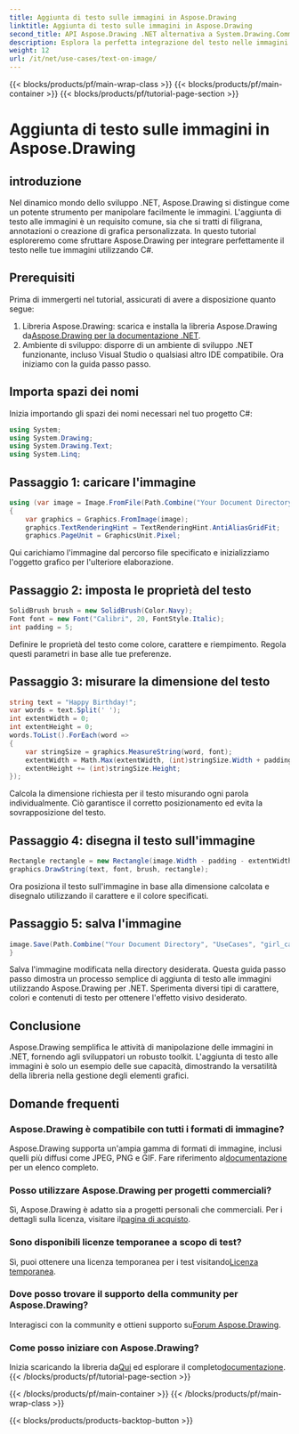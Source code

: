 ```yaml
---
title: Aggiunta di testo sulle immagini in Aspose.Drawing
linktitle: Aggiunta di testo sulle immagini in Aspose.Drawing
second_title: API Aspose.Drawing .NET alternativa a System.Drawing.Common
description: Esplora la perfetta integrazione del testo nelle immagini con Aspose.Drawing per .NET. Segui la nostra guida passo passo per manipolare facilmente le immagini. Scarica ora!
weight: 12
url: /it/net/use-cases/text-on-image/
---
```


{{< blocks/products/pf/main-wrap-class >}}
{{< blocks/products/pf/main-container >}}
{{< blocks/products/pf/tutorial-page-section >}}

# Aggiunta di testo sulle immagini in Aspose.Drawing

## introduzione
Nel dinamico mondo dello sviluppo .NET, Aspose.Drawing si distingue come un potente strumento per manipolare facilmente le immagini. L'aggiunta di testo alle immagini è un requisito comune, sia che si tratti di filigrana, annotazioni o creazione di grafica personalizzata. In questo tutorial esploreremo come sfruttare Aspose.Drawing per integrare perfettamente il testo nelle tue immagini utilizzando C#.
## Prerequisiti
Prima di immergerti nel tutorial, assicurati di avere a disposizione quanto segue:
1.  Libreria Aspose.Drawing: scarica e installa la libreria Aspose.Drawing da[Aspose.Drawing per la documentazione .NET](https://reference.aspose.com/drawing/net/).
2. Ambiente di sviluppo: disporre di un ambiente di sviluppo .NET funzionante, incluso Visual Studio o qualsiasi altro IDE compatibile.
Ora iniziamo con la guida passo passo.
## Importa spazi dei nomi
Inizia importando gli spazi dei nomi necessari nel tuo progetto C#:
```csharp
using System;
using System.Drawing;
using System.Drawing.Text;
using System.Linq;
```
## Passaggio 1: caricare l'immagine
```csharp
using (var image = Image.FromFile(Path.Combine("Your Document Directory", "UseCases", "girl.jpg")))
{
    var graphics = Graphics.FromImage(image);
    graphics.TextRenderingHint = TextRenderingHint.AntiAliasGridFit;
    graphics.PageUnit = GraphicsUnit.Pixel;
```
Qui carichiamo l'immagine dal percorso file specificato e inizializziamo l'oggetto grafico per l'ulteriore elaborazione.
## Passaggio 2: imposta le proprietà del testo
```csharp
SolidBrush brush = new SolidBrush(Color.Navy);
Font font = new Font("Calibri", 20, FontStyle.Italic);
int padding = 5;
```
Definire le proprietà del testo come colore, carattere e riempimento. Regola questi parametri in base alle tue preferenze.
## Passaggio 3: misurare la dimensione del testo
```csharp
string text = "Happy Birthday!";
var words = text.Split(' ');
int extentWidth = 0;
int extentHeight = 0;
words.ToList().ForEach(word =>
{
    var stringSize = graphics.MeasureString(word, font);
    extentWidth = Math.Max(extentWidth, (int)stringSize.Width + padding);
    extentHeight += (int)stringSize.Height;
});
```
Calcola la dimensione richiesta per il testo misurando ogni parola individualmente. Ciò garantisce il corretto posizionamento ed evita la sovrapposizione del testo.
## Passaggio 4: disegna il testo sull'immagine
```csharp
Rectangle rectangle = new Rectangle(image.Width - padding - extentWidth, image.Height - padding - extentHeight, extentWidth, extentHeight);
graphics.DrawString(text, font, brush, rectangle);
```
Ora posiziona il testo sull'immagine in base alla dimensione calcolata e disegnalo utilizzando il carattere e il colore specificati.
## Passaggio 5: salva l'immagine
```csharp
image.Save(Path.Combine("Your Document Directory", "UseCases", "girl_card_out.jpg"));
}
```
Salva l'immagine modificata nella directory desiderata.
Questa guida passo passo dimostra un processo semplice di aggiunta di testo alle immagini utilizzando Aspose.Drawing per .NET. Sperimenta diversi tipi di carattere, colori e contenuti di testo per ottenere l'effetto visivo desiderato.
## Conclusione
Aspose.Drawing semplifica le attività di manipolazione delle immagini in .NET, fornendo agli sviluppatori un robusto toolkit. L'aggiunta di testo alle immagini è solo un esempio delle sue capacità, dimostrando la versatilità della libreria nella gestione degli elementi grafici.
## Domande frequenti
### Aspose.Drawing è compatibile con tutti i formati di immagine?
 Aspose.Drawing supporta un'ampia gamma di formati di immagine, inclusi quelli più diffusi come JPEG, PNG e GIF. Fare riferimento al[documentazione](https://reference.aspose.com/drawing/net/) per un elenco completo.
### Posso utilizzare Aspose.Drawing per progetti commerciali?
Sì, Aspose.Drawing è adatto sia a progetti personali che commerciali. Per i dettagli sulla licenza, visitare il[pagina di acquisto](https://purchase.aspose.com/buy).
### Sono disponibili licenze temporanee a scopo di test?
 Sì, puoi ottenere una licenza temporanea per i test visitando[Licenza temporanea](https://purchase.aspose.com/temporary-license/).
### Dove posso trovare il supporto della community per Aspose.Drawing?
 Interagisci con la community e ottieni supporto su[Forum Aspose.Drawing](https://forum.aspose.com/c/diagram/17).
### Come posso iniziare con Aspose.Drawing?
 Inizia scaricando la libreria da[Qui](https://releases.aspose.com/drawing/net/) ed esplorare il completo[documentazione](https://reference.aspose.com/drawing/net/).
{{< /blocks/products/pf/tutorial-page-section >}}

{{< /blocks/products/pf/main-container >}}
{{< /blocks/products/pf/main-wrap-class >}}

{{< blocks/products/products-backtop-button >}}
